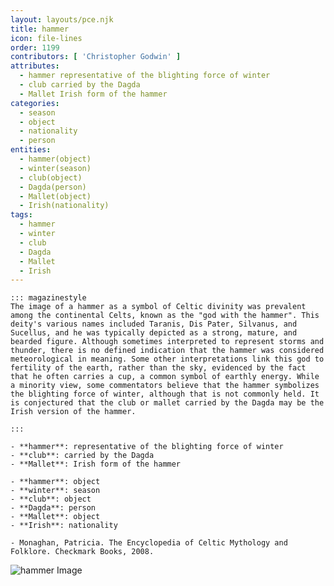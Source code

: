 ```yaml
---
layout: layouts/pce.njk
title: hammer
icon: file-lines
order: 1199
contributors: [ 'Christopher Godwin' ]
attributes:
  - hammer representative of the blighting force of winter
  - club carried by the Dagda
  - Mallet Irish form of the hammer
categories:
  - season
  - object
  - nationality
  - person
entities:
  - hammer(object)
  - winter(season)
  - club(object)
  - Dagda(person)
  - Mallet(object)
  - Irish(nationality)
tags:
  - hammer
  - winter
  - club
  - Dagda
  - Mallet
  - Irish
---
```

``` tab [group1:Info]
::: magazinestyle
The image of a hammer as a symbol of Celtic divinity was prevalent among the continental Celts, known as the "god with the hammer". This deity's various names included Taranis, Dis Pater, Silvanus, and Sucellus, and he was typically depicted as a strong, mature, and bearded figure. Although sometimes interpreted to represent storms and thunder, there is no defined indication that the hammer was considered meteorological in meaning. Some other interpretations link this god to fertility of the earth, rather than the sky, evidenced by the fact that he often carries a cup, a common symbol of earthly energy. While a minority view, some commentators believe that the hammer symbolizes the blighting force of winter, although that is not commonly held. It is conjectured that the club or mallet carried by the Dagda may be the Irish version of the hammer.

:::
```
``` tab [group1:Attributes]
- **hammer**: representative of the blighting force of winter
- **club**: carried by the Dagda
- **Mallet**: Irish form of the hammer
```
``` tab [group1:Entities]
- **hammer**: object
- **winter**: season
- **club**: object
- **Dagda**: person
- **Mallet**: object
- **Irish**: nationality
```
``` tab [group1:Sources]
- Monaghan, Patricia. The Encyclopedia of Celtic Mythology and Folklore. Checkmark Books, 2008.
```
![hammer Image](https://upload.wikimedia.org/wikipedia/commons/thumb/d/d2/OHM_-_Streithammer.jpg/1200px-OHM_-_Streithammer.jpg)
